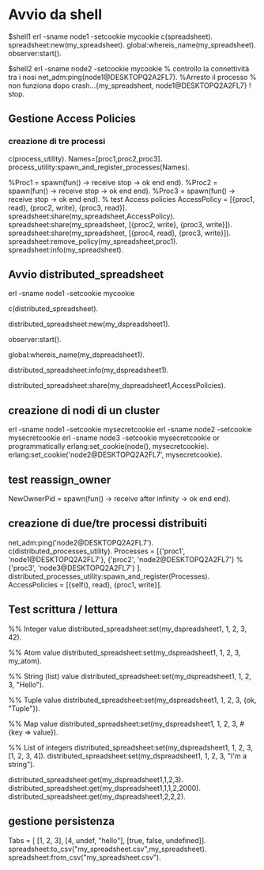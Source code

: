# Avvio da shell

$shell1
erl -sname node1 -setcookie mycookie
c(spreadsheet).
spreadsheet:new(my_spreadsheet).
global:whereis_name(my_spreadsheet).
observer:start().

$shell2
erl -sname node2 -setcookie mycookie
% controllo la connettività tra i nosi
net_adm:ping(node1@DESKTOPQ2A2FL7).
%Arresto il processo
% non funziona dopo crash...{my_spreadsheet, node1@DESKTOPQ2A2FL7} ! stop.

## Gestione Access Policies

### creazione di tre processi

c(process_utility).
Names=[proc1,proc2,proc3].
process_utility:spawn_and_register_processes(Names).

%Proc1 = spawn(fun() -> receive stop -> ok end end).
%Proc2 = spawn(fun() -> receive stop -> ok end end).
%Proc3 = spawn(fun() -> receive stop -> ok end end).
% test Access policies
AccessPolicy = [{proc1, read}, {proc2, write}, {proc3, read}].
spreadsheet:share(my_spreadsheet,AccessPolicy).
spreadsheet:share(my_spreadsheet, [{proc2, write}, {proc3, write}]).
spreadsheet:share(my_spreadsheet, [{proc4, read}, {proc3, write}]).
spreadsheet:remove_policy(my_spreadsheet,proc1).
spreadsheet:info(my_spreadsheet).

## Avvio distributed_spreadsheet

erl -sname node1 -setcookie mycookie

c(distributed_spreadsheet).

distributed_spreadsheet:new(my_dspreadsheet1).

observer:start().

global:whereis_name(my_dspreadsheet1).

distributed_spreadsheet:info(my_dspreadsheet1).

distributed_spreadsheet:share(my_dspreadsheet1,AccessPolicies).


## creazione di nodi di un cluster

erl -sname node1 -setcookie mysecretcookie
erl -sname node2 -setcookie mysecretcookie
erl -sname node3 -setcookie mysecretcookie
 or programmatically
erlang:set_cookie(node(), mysecretcookie).
erlang:set_cookie('node2@DESKTOPQ2A2FL7', mysecretcookie).

## test reassign_owner

NewOwnerPid = spawn(fun() -> receive after infinity -> ok end end).

## creazione di due/tre processi distribuiti

net_adm:ping('node2@DESKTOPQ2A2FL7').
c(distributed_processes_utility).
Processes = [{'proc1', 'node1@DESKTOPQ2A2FL7'},
             {'proc2', 'node2@DESKTOPQ2A2FL7'}
             %{'proc3', 'node3@DESKTOPQ2A2FL7'}
             ].
distributed_processes_utility:spawn_and_register(Processes).
AccessPolicies = [{self(), read}, {proc1, write}].

## Test scrittura / lettura





%% Integer value
distributed_spreadsheet:set(my_dspreadsheet1, 1, 2, 3, 42).

%% Atom value
distributed_spreadsheet:set(my_dspreadsheet1, 1, 2, 3, my_atom).

%% String (list) value
distributed_spreadsheet:set(my_dspreadsheet1, 1, 2, 3, "Hello").

%% Tuple value
distributed_spreadsheet:set(my_dspreadsheet1, 1, 2, 3, {ok, "Tuple"}).

%% Map value
distributed_spreadsheet:set(my_dspreadsheet1, 1, 2, 3, #{key => value}).

%% List of integers
distributed_spreadsheet:set(my_dspreadsheet1, 1, 2, 3, [1, 2, 3, 4]).
distributed_spreadsheet:set(my_dspreadsheet1, 1, 2, 3, "I'm a string").



distributed_spreadsheet:get(my_dspreadsheet1,1,2,3).
distributed_spreadsheet:get(my_dspreadsheet1,1,1,2,2000).
distributed_spreadsheet:get(my_dspreadsheet1,2,2,2).

## gestione persistenza

Tabs = [    [1, 2, 3],    [4, undef, "hello"],    [true, false, undefined]].
spreadsheet:to_csv("my_spreadsheet.csv",my_spreadsheet).
spreadsheet:from_csv("my_spreadsheet.csv").